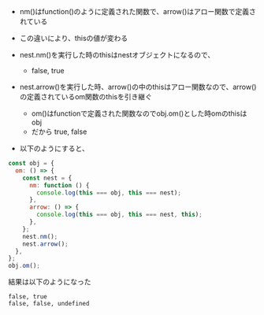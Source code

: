 - nm()はfunction()のように定義された関数で、arrow()はアロー関数で定義されている
- この違いにより、thisの値が変わる
- nest.nm()を実行した時のthisはnestオブジェクトになるので、
  - false, true
- nest.arrow()を実行した時、arrow()の中のthisはアロー関数なので、arrow()の定義されているom関数のthisを引き継ぐ
  - om()はfunctionで定義された関数なのでobj.om()とした時omのthisはobj
  - だから true, false

- 以下のようにすると、
```js
const obj = {
  om: () => {
    const nest = {
      nm: function () {
        console.log(this === obj, this === nest);
      },
      arrow: () => {
        console.log(this === obj, this === nest, this);
      },
    };
    nest.nm();
    nest.arrow();
  },
};
obj.om();
```
結果は以下のようになった
```
false, true
false, false, undefined
```